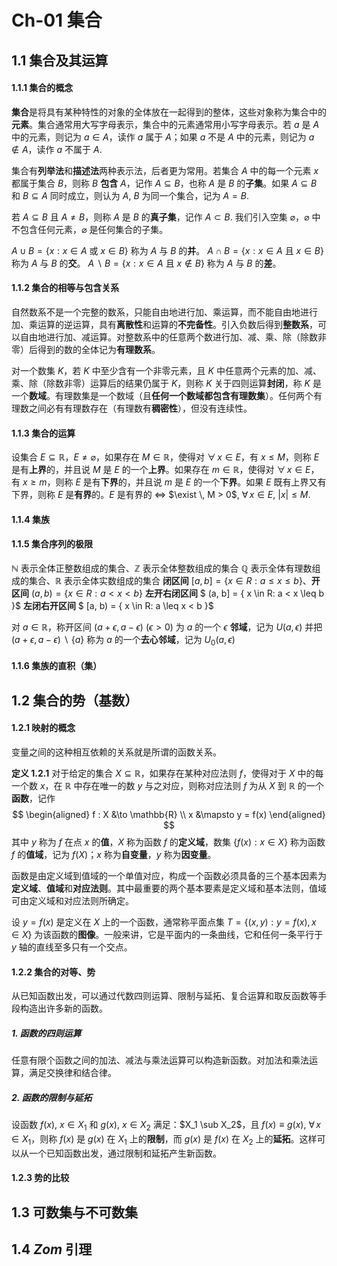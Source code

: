 # Ch-01  集合

## 1.1  集合及其运算

#### 1.1.1  集合的概念

**集合**是将具有某种特性的对象的全体放在一起得到的整体，这些对象称为集合中的**元素**。集合通常用大写字母表示，集合中的元素通常用小写字母表示。若 $a$ 是 $A$ 中的元素，则记为 $a \in A$，读作 $a$ 属于 $A$；如果 $a$ 不是 $A$ 中的元素，则记为 $a \notin A$，读作 $a$ 不属于 $A$. 

集合有**列举法**和**描述法**两种表示法，后者更为常用。若集合 $A$ 中的每一个元素 $x$ 都属于集合 $B$，则称 $B$ **包含** $A$，记作 $A \subseteq B$，也称 $A$ 是 $B$ 的**子集**。如果 $A \subseteq B$ 和 $B \subseteq A$ 同时成立，则认为 $A$, $B$ 为同一个集合，记为 $A = B$. 

若 $A \subseteq B$ 且 $A \neq B$，则称 $A$ 是 $B$ 的**真子集**，记作 $A \subset B$. 我们引入空集 $\varnothing$，$\varnothing$ 中不包含任何元素，$\varnothing$ 是任何集合的子集。

$A \cup B = \{x: x \in A$ 或 $x \in B \}$ 称为 $A$ 与 $B$ 的**并**。
$A \cap B = \{x: x \in A$ 且 $x \in B \}$ 称为 $A$ 与 $B$ 的**交**。
$A \ \backslash \ B = \{x: x \in A$ 且 $x \notin B \}$ 称为 $A$ 与 $B$ 的**差**。

#### 1.1.2  集合的相等与包含关系

自然数系不是一个完整的数系，只能自由地进行加、乘运算，而不能自由地进行加、乘运算的逆运算，具有**离散性**和运算的**不完备性**。引入负数后得到**整数系**，可以自由地进行加、减运算。对整数系中的任意两个数进行加、减、乘、除（除数非零）后得到的数的全体记为**有理数系**。

对一个数集 $K$，若 $K$ 中至少含有一个非零元素，且 $K$ 中任意两个元素的加、减、乘、除（除数非零）运算后的结果仍属于 $K$，则称 $K$ 关于四则运算**封闭**，称 $K$ 是一个**数域**。有理数集是一个数域（且**任何一个数域都包含有理数集**）。任何两个有理数之间必有有理数存在（有理数有**稠密性**），但没有连续性。



#### 1.1.3  集合的运算

设集合 $E \subseteq \mathbb{R}$，$E \neq \varnothing$，如果存在 $M \in \mathbb{R}$，使得对 $\forall \, x \in E$，有 $x \leq M$，则称 $E$ 是有**上界**的，并且说 $M$ 是 $E$ 的一个**上界**。如果存在 $m \in \mathbb{R}$，使得对 $\forall \, x \in E$，有 $x \geq m$，则称 $E$ 是有**下界**的，并且说 $m$ 是 $E$ 的一个**下界**。如果 $E$ 既有上界又有下界，则称 $E$ 是**有界**的。$E$ 是有界的 $\Leftrightarrow$ $\exist \, M > 0$, $\forall \, x \in E$, $|x| \leq M$. 



#### 1.1.4  集族





#### 1.1.5  集合序列的极限

$\mathbb{N}$ 表示全体正整数组成的集合、$\mathbb{Z}$ 表示全体整数组成的集合
$\mathbb{Q}$ 表示全体有理数组成的集合、$\mathbb{R}$ 表示全体实数组成的集合
**闭区间**  $[a, b] = \{ x \in R: a\leq x \leq b \}$、**开区间**  $(a, b) = \{ x \in R: a < x < b \}$ 
**左开右闭区间**  $ (a, b] = \{ x \in R: a < x \leq b \}$ 
**左闭右开区间**  $ [a, b) = \{ x \in R: a \leq x < b \}$ 

对 $a \in \mathbb{R}$，称开区间 $(a+\epsilon , a - \epsilon)$ $(\epsilon > 0)$ 为 $a$ 的一个 $\epsilon$ **邻域**，记为 $U(a, \epsilon)$ 
并把 $(a+\epsilon , a - \epsilon) \ \backslash \ \{a\}$ 称为 $a$ 的一个**去心邻域**，记为 $U_0(a, \epsilon)$ 

#### 1.1.6  集族的直积（集）





## 1.2  集合的势（基数）

#### 1.2.1  映射的概念

变量之间的这种相互依赖的关系就是所谓的函数关系。

**定义  1.2.1**    对于给定的集合 $X \subseteq \mathbb{R}$，如果存在某种对应法则 $f$，使得对于 $X$ 中的每一个数 $x$，在 $\mathbb{R}$ 中存在唯一的数 $y$ 与之对应，则称对应法则 $f$ 为从 $X$ 到 $\mathbb{R}$ 的一个**函数**，记作
$$
\begin{aligned}
f : X &\to \mathbb{R} \\
x &\mapsto y = f(x)
\end{aligned}
$$
其中 $y$ 称为 $f$ 在点 $x$ 的**值**，$X$ 称为函数 $f$ 的**定义域**，数集 $\{f(x):x \in X \}$ 称为函数 $f$ 的**值域**，记为 $f(X)$；$x$ 称为**自变量**，$y$ 称为**因变量**。

函数是由定义域到值域的一个单值对应，构成一个函数必须具备的三个基本因素为**定义域**、**值域**和**对应法则**。其中最重要的两个基本要素是定义域和基本法则，值域可由定义域和对应法则所确定。

设 $y = f(x)$ 是定义在 $X$ 上的一个函数，通常称平面点集 $T = \{ (x, y): y = f(x), x \in X \}$ 为该函数的**图像**。一般来讲，它是平面内的一条曲线，它和任何一条平行于 $y$ 轴的直线至多只有一个交点。



#### 1.2.2  集合的对等、势

从已知函数出发，可以通过代数四则运算、限制与延拓、复合运算和取反函数等手段构造出许多新的函数。

##### 1. 函数的四则运算

任意有限个函数之间的加法、减法与乘法运算可以构造新函数。对加法和乘法运算，满足交换律和结合律。

##### 2. 函数的限制与延拓

设函数 $f(x)$, $x \in X_1$ 和 $g(x)$, $x \in X_2$ 满足：$X_1 \sub X_2$，且 $f(x) \equiv g(x)$, $\forall \, x \in X_1$，则称 $f(x)$ 是 $g(x)$ 在 $X_1$ 上的**限制**，而 $g(x)$ 是 $f(x)$ 在 $X_2$ 上的**延拓**。这样可以从一个已知函数出发，通过限制和延拓产生新函数。



#### 1.2.3  势的比较





## 1.3  可数集与不可数集





## 1.4  $Zom$ 引理



